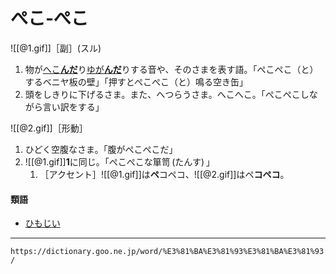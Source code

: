 # ぺこ‐ぺこ

![[@1.gif]]［副］(スル)

1. 物が[へこ**んだ**](へこむ（凹む）)り[ゆが**んだ**](ゆがむ（歪む）)りする音や、そのさまを表す語。「ぺこぺこ（と）するベニヤ板の壁」「押すとぺこぺこ（と）鳴る空き缶」
2. 頭をしきりに下げるさま。また、へつらうさま。へこへこ。「ぺこぺこしながら言い訳をする」
    

![[@2.gif]]［形動］

1. ひどく空腹なさま。「腹がぺこぺこだ」
2. ![[@1.gif]]**1**に同じ。「ぺこぺこな箪笥 (たんす) 」
    1. ［アクセント］![[@1.gif]]は**ペ**コペコ、![[@2.gif]]はペ**コペコ**。
        

#### 類語

-   [ひもじい](https://dictionary.goo.ne.jp/word/%E3%81%B2%E3%82%82%E3%81%98%E3%81%84/#jn-187156)

---
`https://dictionary.goo.ne.jp/word/%E3%81%BA%E3%81%93%E3%81%BA%E3%81%93/`